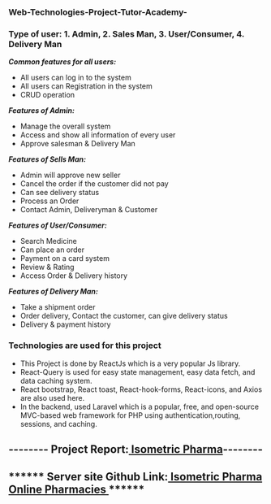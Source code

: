 ### Web-Technologies-Project-Tutor-Academy- 

### Type of user: 1. Admin, 2. Sales Man, 3. User/Consumer, 4. Delivery Man
***Common features for all users:***
* All users can log in to the system
* All users can Registration in the system
* CRUD operation

***Features of Admin:***
*	Manage the overall system
*	Access and show all information of every user
*	Approve salesman & Delivery Man

***Features of Sells Man:***
*	Admin will approve new seller 
*	Cancel the order if the customer did not pay
*	Can see delivery status
*	Process an Order
*	Contact Admin, Deliveryman & Customer

***Features of User/Consumer:***
*	Search Medicine
*	Can place an order
*	Payment on a card system
*	Review & Rating
*	Access Order & Delivery history

***Features of Delivery Man:***
*	Take a shipment order
*	Order delivery, Contact the customer, can give delivery status 
*	Delivery & payment history

### Technologies are used for this project
*	This Project is done by ReactJs which is a very popular Js library.
*	React-Query is used for easy state management, easy data fetch, and data caching system.
*	React bootstrap, React toast, React-hook-forms, React-icons, and Axios are also used here.
*	In the backend, used Laravel which is a popular, free, and open-source MVC-based web framework for PHP using authentication,routing, sessions, and caching.


## -------- Project Report:[ Isometric Pharma](https://drive.google.com/file/d/1C_JmiL8Y4LvY262xjX4vpgISR68SIHca/view?usp=sharing)--------
## ****** Server site Github Link:[ Isometric Pharma Online Pharmacies ](https://github.com/Emrul-Hasan/Isometric-Pharma-E-Commerce-Website-Server-Site)******
